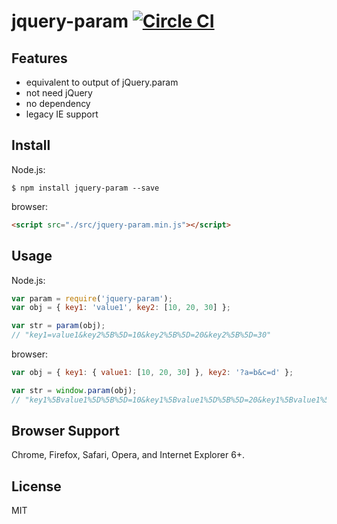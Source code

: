 # jquery-param [![Circle CI](https://circleci.com/gh/knowledgecode/jquery-param.svg?style=svg)](https://circleci.com/gh/knowledgecode/jquery-param)

## Features
- equivalent to output of jQuery.param  
- not need jQuery  
- no dependency  
- legacy IE support  

## Install
Node.js:
```shell
$ npm install jquery-param --save
```
browser:
```html
<script src="./src/jquery-param.min.js"></script>
```

## Usage
Node.js:
```javascript
var param = require('jquery-param');
var obj = { key1: 'value1', key2: [10, 20, 30] };

var str = param(obj);
// "key1=value1&key2%5B%5D=10&key2%5B%5D=20&key2%5B%5D=30"
```
browser:
```javascript
var obj = { key1: { value1: [10, 20, 30] }, key2: '?a=b&c=d' };

var str = window.param(obj);
// "key1%5Bvalue1%5D%5B%5D=10&key1%5Bvalue1%5D%5B%5D=20&key1%5Bvalue1%5D%5B%5D=30&key2=%3Fa%3Db%26c%3Dd"
```

## Browser Support
Chrome, Firefox, Safari, Opera, and Internet Explorer 6+.

## License
MIT
